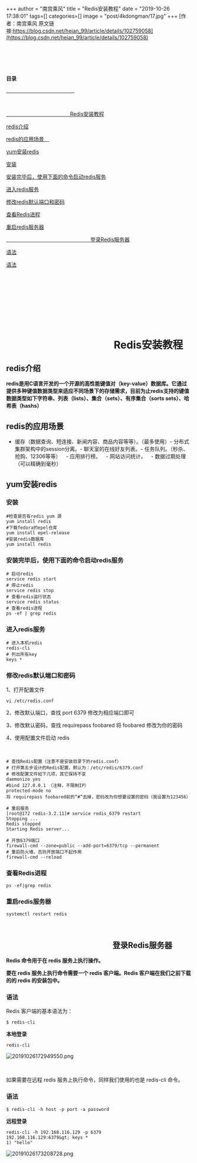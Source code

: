 +++
author = "南宫乘风"
title = "Redis安装教程"
date = "2019-10-26 17:38:01"
tags=[]
categories=[]
image = "post/4kdongman/17.jpg"
+++
[作者：南宫乘风   原文链接:https://blog.csdn.net/heian_99/article/details/102759058](https://blog.csdn.net/heian_99/article/details/102759058)

#      

**目录**

[                                               ](#%C2%A0%20%C2%A0%20%C2%A0%20%C2%A0%20%C2%A0%20%C2%A0%20%C2%A0%20%C2%A0%20%C2%A0%20%C2%A0%20%C2%A0%20%C2%A0%20%C2%A0%20%C2%A0%20%C2%A0%20%C2%A0%20%C2%A0%20%C2%A0%20%C2%A0%20%C2%A0%20%C2%A0%20%C2%A0%20%C2%A0%20%C2%A0)

 

[                                            Redis安装教程](#%C2%A0%20%C2%A0%20%C2%A0%20%C2%A0%20%C2%A0%20%C2%A0%20%C2%A0%20%C2%A0%20%C2%A0%20%C2%A0%20%C2%A0%20%C2%A0%20%C2%A0%20%C2%A0%20%C2%A0%20%C2%A0%20%C2%A0%20%C2%A0%20%C2%A0%20%C2%A0%20%C2%A0%20%C2%A0%20Redis%E5%AE%89%E8%A3%85%E6%95%99%E7%A8%8B)

[redis介绍](#redis%E4%BB%8B%E7%BB%8D)

[redis的应用场景 ](#redis%E7%9A%84%E5%BA%94%E7%94%A8%E5%9C%BA%E6%99%AF%E2%80%83)

[yum安装redis](#yum%E5%AE%89%E8%A3%85redis)

[安装](#%E5%AE%89%E8%A3%85)

[安装完毕后，使用下面的命令启动redis服务](#%E5%AE%89%E8%A3%85%E5%AE%8C%E6%AF%95%E5%90%8E%EF%BC%8C%E4%BD%BF%E7%94%A8%E4%B8%8B%E9%9D%A2%E7%9A%84%E5%91%BD%E4%BB%A4%E5%90%AF%E5%8A%A8redis%E6%9C%8D%E5%8A%A1)

[进入redis服务](#%E8%BF%9B%E5%85%A5redis%E6%9C%8D%E5%8A%A1)

[修改redis默认端口和密码](#%E4%BF%AE%E6%94%B9redis%E9%BB%98%E8%AE%A4%E7%AB%AF%E5%8F%A3%E5%92%8C%E5%AF%86%E7%A0%81)

[查看Redis进程](#%E6%9F%A5%E7%9C%8BRedis%E8%BF%9B%E7%A8%8B)

[重启redis服务器](#%E9%87%8D%E5%90%AFredis%E6%9C%8D%E5%8A%A1%E5%99%A8)

[                                                          登录Redis服务器](#%C2%A0%20%C2%A0%20%C2%A0%20%C2%A0%20%C2%A0%20%C2%A0%20%C2%A0%20%C2%A0%20%C2%A0%20%C2%A0%20%C2%A0%20%C2%A0%20%C2%A0%20%C2%A0%20%C2%A0%20%C2%A0%20%C2%A0%20%C2%A0%20%C2%A0%20%C2%A0%20%C2%A0%20%C2%A0%20%C2%A0%20%C2%A0%20%C2%A0%20%C2%A0%20%C2%A0%20%C2%A0%20%C2%A0%20%E7%99%BB%E5%BD%95Redis%E6%9C%8D%E5%8A%A1%E5%99%A8)

[语法](#%E8%AF%AD%E6%B3%95)

[语法](#%E8%AF%AD%E6%B3%95)

#                                          

#  

#                                             Redis安装教程

## redis介绍

**redis是用C语言开发的一个开源的高性能键值对（key-value）数据库。它通过提供多种键值数据类型来适应不同场景下的存储需求，目前为止redis支持的键值数据类型如下字符串、列表（lists）、集合（sets）、有序集合（sorts sets）、哈希表（hashs）**

## redis的应用场景 
- 缓存（数据查询、短连接、新闻内容、商品内容等等）。（最多使用）- 分布式集群架构中的session分离。- 聊天室的在线好友列表。- 任务队列。（秒杀、抢购、12306等等） - 应用排行榜。 - 网站访问统计。 - 数据过期处理（可以精确到毫秒）
## yum安装redis

### 安装

```
#检查是否有redis yum 源
yum install redis
#下载fedora的epel仓库
yum install epel-release
#安装redis数据库
yum install redis
```

### 安装完毕后，使用下面的命令启动redis服务

```
# 启动redis
service redis start
# 停止redis
service redis stop
# 查看redis运行状态
service redis status
# 查看redis进程
ps -ef | grep redis
```

### 进入redis服务

```
# 进入本机redis
redis-cli
# 列出所有key
keys *
```

### 修改redis默认端口和密码

1、打开配置文件

```
vi /etc/redis.conf
```

2、修改默认端口，查找 port 6379 修改为相应端口即可

3、修改默认密码，查找 requirepass foobared 将 foobared 修改为你的密码

4、使用配置文件启动 redis

 

```
# 查找Redis配置（注意不是安装目录下的redis.conf）
# 打开第五步设计的Redis配置，默认为：/etc/redis/6379.conf
# 修改配置文件如下几项，其它保持不变
daemonize yes
#bind 127.0.0.1 （注释，不限制IP）
protected-mode no
将 requirepass foobared前的“#”去掉，密码改为你想要设置的密码（我设置为123456）

# 重启服务
[root@172 redis-3.2.11]# service redis_6379 restart
Stopping ...
Redis stopped
Starting Redis server...

# 开放6379端口
firewall-cmd --zone=public --add-port=6379/tcp --permanent
# 重启防火墙，否则开放端口不起作用
firewall-cmd --reload
```

### 查看Redis进程

```
ps -ef|grep redis
```

### 重启redis服务器

```
systemctl restart redis
```

 

##                                                           登录Redis服务器

**Redis 命令用于在 redis 服务上执行操作。**

**要在 redis 服务上执行命令需要一个 redis 客户端。Redis 客户端在我们之前下载的的 redis 的安装包中。**

### 语法

Redis 客户端的基本语法为：

```
$ redis-cli
```

**本地登录**

```
redis-cli
```

![20191026172949550.png](https://img-blog.csdnimg.cn/20191026172949550.png)

 

如果需要在远程 redis 服务上执行命令，同样我们使用的也是 redis-cli 命令。

### 语法

```
$ redis-cli -h host -p port -a password
```

**远程登录**

```
redis-cli -h 192.168.116.129 -p 6379
192.168.116.129:6379&gt; keys *
1) "hello"

```

![20191026173208728.png](https://img-blog.csdnimg.cn/20191026173208728.png)

 

 

 

 

 

 

 


